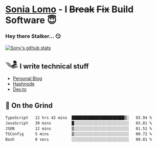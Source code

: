 # [Sonia Lomo](https://sonylomo.github.io/) - I ~~Break~~ ~~Fix~~ Build Software 😇
### Hey there Stalker... 😏 

<a href="https://github.com/sonylomo/github-readme-stats">
  <img align="center" src="https://media.giphy.com/media/lU05nFSW6Y2A/giphy.gif" alt="Sony's github stats" />
</a>

## <img src="assets/devcat.gif" width="40"> I write technical stuff
- [Personal Blog](https://www.sonylomo.dev/blog)
- [Hashnode](https://sonylomo.hashnode.dev/)
- [Dev.to](https://dev.to/sonylomo)

## 🤡 On the Grind
<!--START_SECTION:waka-->

```txt
TypeScript   12 hrs 42 mins  ███████████████████████▒░   93.94 %
JavaScript   30 mins         █░░░░░░░░░░░░░░░░░░░░░░░░   03.81 %
JSON         12 mins         ▒░░░░░░░░░░░░░░░░░░░░░░░░   01.51 %
TSConfig     5 mins          ▒░░░░░░░░░░░░░░░░░░░░░░░░   00.72 %
Bash         0 secs          ░░░░░░░░░░░░░░░░░░░░░░░░░   00.01 %
```

<!--END_SECTION:waka-->
